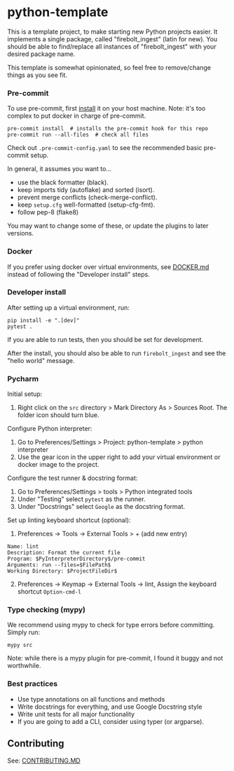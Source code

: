 # python-template

This is a template project, to make starting new Python projects easier. 
It implements a single package, called "firebolt_ingest" (latin for new). You should be able to
find/replace all instances of "firebolt_ingest" with your desired package name.

This template is somewhat opinionated, so feel free to remove/change things as you see fit.


### Pre-commit

To use pre-commit, first [install](https://pre-commit.com/#installation) it on your 
host machine. Note: it's too complex to put docker in charge of pre-commit.

```shell
pre-commit install  # installs the pre-commit hook for this repo
pre-commit run --all-files  # check all files
```

Check out `.pre-commit-config.yaml` to see the recommended basic pre-commit setup.

In general, it assumes you want to...
* use the black formatter (black).
* keep imports tidy (autoflake) and sorted (isort).
* prevent merge conflicts (check-merge-conflict).
* keep `setup.cfg` well-formatted (setup-cfg-fmt).
* follow pep-8 (flake8)

You may want to change some of these, or update the plugins to later versions.


### Docker

If you prefer using docker over virtual environments, see [DOCKER.md](./DOCKER.md)
instead of following the "Developer install" steps.


### Developer install

After setting up a virtual environment, run:
```shell
pip install -e ".[dev]"
pytest .
```

If you are able to run tests, then you should be set for development.

After the install, you should also be able to run `firebolt_ingest` and see the "hello world" message.


### Pycharm

Initial setup:
1. Right click on the `src` directory > Mark Directory As > Sources Root. The folder icon should turn blue.

Configure Python interpreter:
1. Go to Preferences/Settings > Project: python-template > python interpreter
2. Use the gear icon in the upper right to add your virtual environment or docker image to the project.

Configure the test runner & docstring format:
1. Go to Preferences/Settings > tools > Python integrated tools
2. Under "Testing" select `pytest` as the runner.
3. Under "Docstrings" select `Google` as the docstring format.

Set up linting keyboard shortcut (optional):
1. Preferences -> Tools -> External Tools > + (add new entry)
```
Name: lint
Description: Format the current file
Program: $PyInterpreterDirectory$/pre-commit
Arguments: run --files=$FilePath$
Working Directory: $ProjectFileDir$
```
2. Preferences -> Keymap -> External Tools -> lint, 
   Assign the keyboard shortcut `Option-cmd-l`

### Type checking (mypy)

We recommend using mypy to check for type errors before committing. Simply run:
```shell
mypy src
```

Note: while there is a mypy plugin for pre-commit, I found it buggy and not worthwhile.

### Best practices
* Use type annotations on all functions and methods
* Write docstrings for everything, and use Google Docstring style
* Write unit tests for all major functionality
* If you are going to add a CLI, consider using typer (or argparse).


## Contributing

See: [CONTRIBUTING.MD](https://github.com/firebolt-db/firebolt-sdk/tree/main/CONTRIBUTING.MD)

